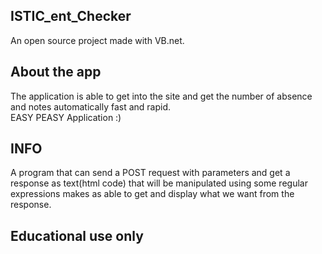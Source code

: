 ## ISTIC_ent_Checker
An open source project made with VB.net.

## About the app
The application is able to get into the site and get the number of absence and notes automatically fast and rapid.<br>
EASY PEASY Application :)

## INFO
A program that can send a POST request with parameters and get a response as text(html code) that will be manipulated using some regular expressions makes as able to get and display what we want from the response.

## Educational use only
